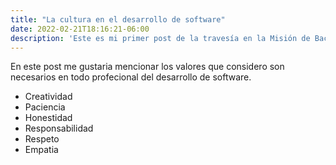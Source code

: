 ```yaml
---
title: "La cultura en el desarrollo de software"
date: 2022-02-21T18:16:21-06:00
description: 'Este es mi primer post de la travesía en la Misión de Backend con Node JS de Launch X.'
---
```



En este post me gustaria mencionar los valores que considero son necesarios en todo profecional del desarrollo de software.

- Creatividad
- Paciencia
- Honestidad
- Responsabilidad
- Respeto
- Empatia
